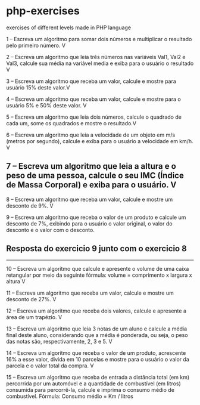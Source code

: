 # php-exercises
  exercises of different levels made in PHP language




1 – Escreva um algoritmo para somar dois números e multiplicar o resultado pelo primeiro número. V

2 – Escreva um algoritmo que leia três números nas variáveis Val1, Val2 e Val3, calcule sua média na variável media e exiba para o usuário o resultado V

3 – Escreva um algoritmo que receba um valor, calcule e mostre para usuário 15% deste valor.V

4 – Escreva um algoritmo que receba um valor, calcule e mostre para o usuário 5% e 50% deste valor. V

5 – Escreva um algoritmo que leia dois números, calcule o quadrado de cada um, some os quadrados e mostre o resultado.V

6 – Escreva um algoritmo que leia a velocidade de um objeto em m/s (metros por segundo), calcule e exiba para o usuário a velocidade em km/h. V

7 – Escreva um algoritmo que leia a altura e o peso de uma pessoa, calcule o seu IMC (Índice de Massa Corporal) e exiba para o usuário. V
-----------------------------------------
8 – Escreva um algoritmo que receba um valor, calcule e mostre um desconto de 9%. V

9 – Escreva um algoritmo que receba o valor de um produto e calcule um desconto de 7%, exibindo para o usuário o valor original, o valor do desconto e o valor com o desconto. 
## Resposta do exercicio 9 junto com o exercicio 8  
------------------------------------------

10 – Escreva um algoritmo que calcule e apresente o volume de uma caixa retangular por meio da seguinte fórmula: volume = comprimento x largura x altura V

11 – Escreva um algoritmo que receba um valor, calcule e mostre um desconto de 27%. V

12 – Escreva um algoritmo que receba dois valores, calcule e apresente a área de um trapézio. V

13 – Escreva um algoritmo que leia 3 notas de um aluno e calcule a média final deste aluno, considerando que a média é ponderada, ou seja, o peso das notas são, respectivamente, 2, 3 e 5. V

14 – Escreva um algoritmo que receba o valor de um produto, acrescente 16% a esse valor, divida em 10 parcelas e mostre para o usuário o valor da parcela e o valor total da compra. V

15 – Escreva um algoritmo que receba de entrada a distância total (em km) percorrida por um automóvel e a quantidade de combustível (em litros) consumida para percorrê-la, calcule e imprima o consumo médio de combustível.  Fórmula: Consumo médio = Km / litros 
